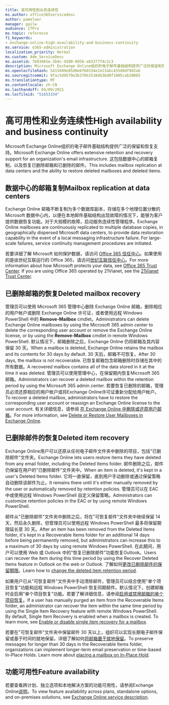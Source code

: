 ```yaml
---
title: 高可用性和业务连续性
ms.author: office365servicedesc
author: pamelaar
manager: gailw
audience: ITPro
ms.topic: reference
f1_keywords:
- exchange-online-high-availability-and-business-continuity
ms.service: o365-administration
localization_priority: Normal
ms.custom: Adm_ServiceDesc
ms.assetid: 7b03465e-3b9c-4500-8956-a83377f4c2c3
description: Microsoft Exchange Online组织的电子邮件基础结构提供广泛的保留和恢复支持。 这包括数据中心的邮箱复制，以及恢复已删除邮箱和已删除的邮件。
ms.openlocfilehash: 5415499e85d0e6fb0334e2e23abc435d0df9d2ab
ms.sourcegitcommit: 9fac5d9579e3b370b15384b36d0f1805cab20065
ms.translationtype: MT
ms.contentlocale: zh-CN
ms.lasthandoff: 04/09/2021
ms.locfileid: "51653334"
---
```

# <a name="high-availability-and-business-continuity"></a><span data-ttu-id="b80b3-104">高可用性和业务连续性</span><span class="sxs-lookup"><span data-stu-id="b80b3-104">High availability and business continuity</span></span>

<span data-ttu-id="b80b3-105">Microsoft Exchange Online组织的电子邮件基础结构提供广泛的保留和恢复支持。</span><span class="sxs-lookup"><span data-stu-id="b80b3-105">Microsoft Exchange Online offers extensive retention and recovery support for an organization's email infrastructure.</span></span> <span data-ttu-id="b80b3-106">这包括数据中心的邮箱复制，以及恢复已删除邮箱和已删除的邮件。</span><span class="sxs-lookup"><span data-stu-id="b80b3-106">This includes mailbox replication at data centers and the ability to restore deleted mailboxes and deleted items.</span></span>
  
## <a name="mailbox-replication-at-data-centers"></a><span data-ttu-id="b80b3-107">数据中心的邮箱复制</span><span class="sxs-lookup"><span data-stu-id="b80b3-107">Mailbox replication at data centers</span></span>

<span data-ttu-id="b80b3-p103">Exchange Online 邮箱不断复制为多个数据库副本，存储在多个地理位置分散的 Microsoft 数据中心内，以便在本地邮件基础结构出现故障的情况下，能够为客户提供数据恢复功能。对于大规模的故障，启动服务连续性管理程序。</span><span class="sxs-lookup"><span data-stu-id="b80b3-p103">Exchange Online mailboxes are continuously replicated to multiple database copies, in geographically dispersed Microsoft data centers, to provide data restoration capability in the event of a local messaging infrastructure failure. For large-scale failures, service continuity management procedures are initiated.</span></span>
  
<span data-ttu-id="b80b3-p104">若要详细了解 Microsoft 如何保护数据，请访问 [Office 365 信任中心](https://go.microsoft.com/fwlink/p/?LinkId=299135)。如果使用的是由世纪互联运行的 Office 365，请访问[世纪互联信任中心](https://www.21vbluecloud.com/office365/trustcenter/onlineservices.mdl)。</span><span class="sxs-lookup"><span data-stu-id="b80b3-p104">For more information about how Microsoft protects your data, see [Office 365 Trust Center](https://go.microsoft.com/fwlink/p/?LinkId=299135). If you are using Office 365 operated by 21Vianet, see the [21Vianet Trust Center](https://www.21vbluecloud.com/office365/trustcenter/onlineservices.mdl).</span></span>
  
## <a name="deleted-mailbox-recovery"></a><span data-ttu-id="b80b3-112">已删除邮箱的恢复</span><span class="sxs-lookup"><span data-stu-id="b80b3-112">Deleted mailbox recovery</span></span>

<span data-ttu-id="b80b3-113">管理员可以使用 Microsoft 365 管理中心删除 Exchange Online 邮箱，删除相应的用户帐户或删除 Exchange Online 许可证，或者使用远程 Windows PowerShell 中的 **Remove-Mailbox** cmdlet。</span><span class="sxs-lookup"><span data-stu-id="b80b3-113">Administrators can delete Exchange Online mailboxes by using the Microsoft 365 admin center to delete the corresponding user account or remove the Exchange Online license, or by using the **Remove-Mailbox** cmdlet in remote Windows PowerShell.</span></span> <span data-ttu-id="b80b3-114">默认情况下，邮箱删除之后，Exchange Online 仍将邮箱及其内容保留 30 天。</span><span class="sxs-lookup"><span data-stu-id="b80b3-114">When a mailbox is deleted, Exchange Online retains the mailbox and its contents for 30 days by default.</span></span> <span data-ttu-id="b80b3-115">30 天后，邮箱不可恢复。</span><span class="sxs-lookup"><span data-stu-id="b80b3-115">After 30 days, the mailbox is not recoverable.</span></span> <span data-ttu-id="b80b3-116">已恢复邮箱包含邮箱删除时存储在其中的所有数据。</span><span class="sxs-lookup"><span data-stu-id="b80b3-116">A recovered mailbox contains all of the data stored in it at the time it was deleted.</span></span> <span data-ttu-id="b80b3-117">管理员可以使用管理中心，在保留期内恢复Microsoft 365邮箱。</span><span class="sxs-lookup"><span data-stu-id="b80b3-117">Administrators can recover a deleted mailbox within the retention period by using the Microsoft 365 admin center.</span></span> <span data-ttu-id="b80b3-118">若要恢复已删除的邮箱，管理员必须还原相应的用户帐户或将Exchange Online许可证重新分配给用户帐户。</span><span class="sxs-lookup"><span data-stu-id="b80b3-118">To recover a deleted mailbox, administrators have to restore the corresponding user account or reassign an Exchange Online license to the user account.</span></span> <span data-ttu-id="b80b3-119">有关详细信息，请参阅 [在 Exchange Online 中删除或还原用户邮箱](/exchange/recipients-in-exchange-online/delete-or-restore-mailboxes)。</span><span class="sxs-lookup"><span data-stu-id="b80b3-119">For more information, see [Delete or Restore User Mailboxes in Exchange Online](/exchange/recipients-in-exchange-online/delete-or-restore-mailboxes).</span></span>
  
## <a name="deleted-item-recovery"></a><span data-ttu-id="b80b3-120">已删除邮件的恢复</span><span class="sxs-lookup"><span data-stu-id="b80b3-120">Deleted item recovery</span></span>

<span data-ttu-id="b80b3-121">Exchange Online用户可以还原从任何电子邮件文件夹中删除的项目，包括"已删除邮件"文件夹。</span><span class="sxs-lookup"><span data-stu-id="b80b3-121">Exchange Online lets users restore items they have deleted from any email folder, including the Deleted Items folder.</span></span> <span data-ttu-id="b80b3-122">邮件删除之后，邮件仍保留在用户的"已删除邮件"文件夹中。</span><span class="sxs-lookup"><span data-stu-id="b80b3-122">When an item is deleted, it's kept in a user's Deleted Items folder.</span></span> <span data-ttu-id="b80b3-123">它将一直保留，直到用户手动删除或通过保留策略自动删除该邮件为止。</span><span class="sxs-lookup"><span data-stu-id="b80b3-123">It remains there until it's either manually removed by the user or automatically removed by retention policies.</span></span> <span data-ttu-id="b80b3-124">管理员可以在 EAC 中或使用远程 Windows PowerShell 自定义保留策略。</span><span class="sxs-lookup"><span data-stu-id="b80b3-124">Administrators can customize retention policies in the EAC or by using remote Windows PowerShell.</span></span>
  
<span data-ttu-id="b80b3-125">邮件从"已删除邮件"文件夹中删除之后，将在"可恢复邮件"文件夹中继续保留 14 天，然后永久删除，但管理员可以使用远程 Windows PowerShell 最多将保留期限延长至 30 天。</span><span class="sxs-lookup"><span data-stu-id="b80b3-125">After an item has been removed from the Deleted Items folder, it's kept in a Recoverable Items folder for an additional 14 days before being permanently removed, but administrators can increase this to a maximum of 30 days by using remote Windows PowerShell.</span></span> <span data-ttu-id="b80b3-126">在此期间，用户可以使用 Web 或 Outlook 中的"恢复已删除邮件"功能恢复Outlook。</span><span class="sxs-lookup"><span data-stu-id="b80b3-126">Users can recover the item during this time period by using the Recover Deleted Items feature in Outlook on the web or Outlook.</span></span> <span data-ttu-id="b80b3-127">了解如何[更改已删除邮件的保留期限](/exchange/recipients-in-exchange-online/manage-user-mailboxes/change-deleted-item-retention)。</span><span class="sxs-lookup"><span data-stu-id="b80b3-127">Learn how to [change the deleted item retention period](/exchange/recipients-in-exchange-online/manage-user-mailboxes/change-deleted-item-retention).</span></span>
  
<span data-ttu-id="b80b3-p108">如果用户已从"可恢复邮件"文件夹中手动清除邮件，管理员可以结合使用"单个项目恢复"功能和远程 Windows PowerShell 恢复同期邮件。默认情况下，创建邮箱时会启用"单个项目恢复"功能。若要了解详细信息，请参阅[启用或禁用邮箱的单个项目恢复](/exchange/recipients-in-exchange-online/manage-user-mailboxes/enable-or-disable-single-item-recovery)。</span><span class="sxs-lookup"><span data-stu-id="b80b3-p108">If a user has manually purged an item from the Recoverable Items folder, an administrator can recover the item within the same time period by using the Single Item Recovery feature with remote Windows PowerShell. By default, Single Item Recovery is enabled when a mailbox is created. To learn more, see [Enable or disable single item recovery for a mailbox](/exchange/recipients-in-exchange-online/manage-user-mailboxes/enable-or-disable-single-item-recovery).</span></span>
  
<span data-ttu-id="b80b3-p109">若要在"可恢复邮件"文件夹中保留邮件 30 天以上，组织可以实现长期电子邮件保留或基于时间的就地保留。详细了解如何[将邮箱置于就地保留](/exchange/security-and-compliance/in-place-and-litigation-holds)。</span><span class="sxs-lookup"><span data-stu-id="b80b3-p109">To preserve messages for longer than 30 days in the Recoverable Items folder, organizations can implement longer-term email preservation or time-based In-Place Holds. Learn more about [placing a mailbox on In-Place Hold](/exchange/security-and-compliance/in-place-and-litigation-holds).</span></span>
  
## <a name="feature-availability"></a><span data-ttu-id="b80b3-133">功能可用性</span><span class="sxs-lookup"><span data-stu-id="b80b3-133">Feature availability</span></span>

<span data-ttu-id="b80b3-134">若要查看跨计划、独立选项和本地解决方案的功能可用性，请参阅Exchange Online[说明](exchange-online-service-description.md)。</span><span class="sxs-lookup"><span data-stu-id="b80b3-134">To view feature availability across plans, standalone options, and on-premises solutions, see [Exchange Online service description](exchange-online-service-description.md).</span></span>
